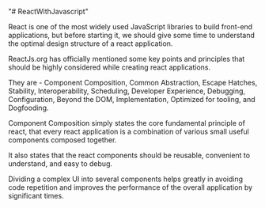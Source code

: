 "# ReactWithJavascript" 



React is one of the most widely used JavaScript libraries to build front-end applications, but before starting it, we should give some time to understand the optimal design structure of a react application.

ReactJs.org has officially mentioned some key points and principles that should be highly considered while creating react applications.

They are - Component Composition, Common Abstraction, Escape Hatches, Stability, Interoperability, Scheduling, Developer Experience, Debugging, Configuration, Beyond the DOM, Implementation, Optimized for tooling, and Dogfooding.

Component Composition simply states the core fundamental principle of react, that every react application is a combination of various small useful components composed together.

It also states that the react components should be reusable, convenient to understand, and easy to debug.

Dividing a complex UI into several components helps greatly in avoiding code repetition and improves the performance of the overall application by significant times.
